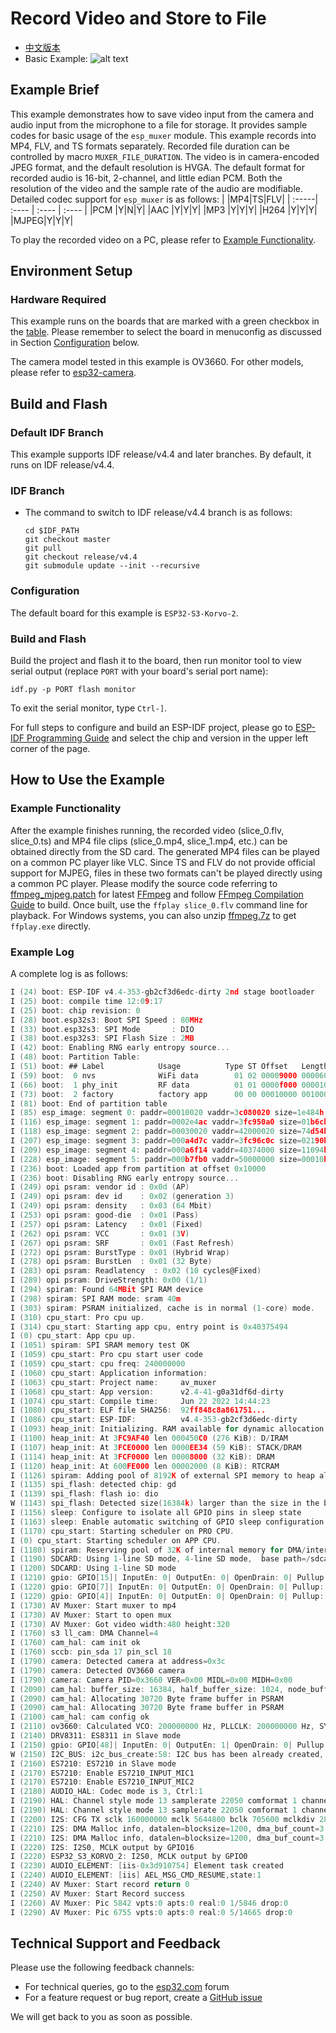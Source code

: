 # Record Video and Store to File
- [中文版本](./README_CN.md)
- Basic Example: ![alt text](../../../docs/_static/level_basic.png "Basic Example")

## Example Brief

This example demonstrates how to save video input from the camera and audio input from the microphone to a file for storage. It provides sample codes for basic usage of the `esp_muxer` module. This example records into MP4, FLV, and TS formats separately. Recorded file duration can be controlled by macro `MUXER_FILE_DURATION`. The video is in camera-encoded JPEG format, and the default resolution is HVGA. The default format for recorded audio is 16-bit, 2-channel, and little edian PCM. Both the resolution of the video and the sample rate of the audio are modifiable. Detailed codec support for `esp_muxer` is as follows:
|       |MP4|TS|FLV|
| :-----| :---- | :---- | :---- |
|PCM  |Y|N|Y|
|AAC  |Y|Y|Y|
|MP3  |Y|Y|Y|
|H264 |Y|Y|Y|
|MJPEG|Y|Y|Y|

To play the recorded video on a PC, please refer to [Example Functionality](#example-functionality).


## Environment Setup

### Hardware Required

This example runs on the boards that are marked with a green checkbox in the [table](../../README.md#compatibility-of-examples-with-espressif-audio-boards). Please remember to select the board in menuconfig as discussed in Section [Configuration](#configuration) below.

The camera model tested in this example is OV3660. For other models, please refer to [esp32-camera](https://github.com/espressif/esp32-camera).

## Build and Flash


### Default IDF Branch

This example supports IDF release/v4.4 and later branches. By default, it runs on IDF release/v4.4.

### IDF Branch

- The command to switch to IDF release/v4.4 branch is as follows:

  ```
  cd $IDF_PATH
  git checkout master
  git pull
  git checkout release/v4.4
  git submodule update --init --recursive
  ```

### Configuration

The default board for this example is `ESP32-S3-Korvo-2`.

### Build and Flash

Build the project and flash it to the board, then run monitor tool to view serial output (replace `PORT` with your board's serial port name):

```
idf.py -p PORT flash monitor
```

To exit the serial monitor, type ``Ctrl-]``.

For full steps to configure and build an ESP-IDF project, please go to [ESP-IDF Programming Guide](https://docs.espressif.com/projects/esp-idf/en/latest/esp32/get-started/index.html) and select the chip and version in the upper left corner of the page.

## How to Use the Example

### Example Functionality

After the example finishes running, the recorded video (slice_0.flv, slice_0.ts) and MP4 file clips (slice_0.mp4, slice_1.mp4, etc.) can be obtained directly from the SD card. The generated MP4 files can be played on a common PC player like VLC. Since TS and FLV do not provide official support for MJPEG, files in these two formats can't be played directly using a common PC player. Please modify the source code referring to [ffmpeg_mjpeg.patch](ffmpeg_mjpeg.patch) for latest [FFmpeg](https://github.com/FFmpeg/FFmpeg) and follow [FFmpeg Compilation Guide](https://trac.ffmpeg.org/wiki/CompilationGuide) to build. Once built, use the `ffplay slice_0.flv` command line for playback. For Windows systems, you can also unzip [ffmpeg.7z](ffmpeg.7z) to get `ffplay.exe` directly.

### Example Log

A complete log is as follows:

```c
I (24) boot: ESP-IDF v4.4-353-gb2cf3d6edc-dirty 2nd stage bootloader
I (25) boot: compile time 12:09:17
I (25) boot: chip revision: 0
I (28) boot.esp32s3: Boot SPI Speed : 80MHz
I (33) boot.esp32s3: SPI Mode       : DIO
I (38) boot.esp32s3: SPI Flash Size : 2MB
I (42) boot: Enabling RNG early entropy source...
I (48) boot: Partition Table:
I (51) boot: ## Label            Usage          Type ST Offset   Length
I (59) boot:  0 nvs              WiFi data        01 02 00009000 00006000
I (66) boot:  1 phy_init         RF data          01 01 0000f000 00001000
I (73) boot:  2 factory          factory app      00 00 00010000 00100000
I (81) boot: End of partition table
I (85) esp_image: segment 0: paddr=00010020 vaddr=3c080020 size=1e484h (124036) map
I (116) esp_image: segment 1: paddr=0002e4ac vaddr=3fc950a0 size=01b6ch (  7020) load
I (118) esp_image: segment 2: paddr=00030020 vaddr=42000020 size=74d54h (478548) map
I (207) esp_image: segment 3: paddr=000a4d7c vaddr=3fc96c0c size=02190h (  8592) load
I (209) esp_image: segment 4: paddr=000a6f14 vaddr=40374000 size=11094h ( 69780) load
I (228) esp_image: segment 5: paddr=000b7fb0 vaddr=50000000 size=00010h (    16) load
I (236) boot: Loaded app from partition at offset 0x10000
I (236) boot: Disabling RNG early entropy source...
I (249) opi psram: vendor id : 0x0d (AP)
I (249) opi psram: dev id    : 0x02 (generation 3)
I (249) opi psram: density   : 0x03 (64 Mbit)
I (253) opi psram: good-die  : 0x01 (Pass)
I (257) opi psram: Latency   : 0x01 (Fixed)
I (262) opi psram: VCC       : 0x01 (3V)
I (267) opi psram: SRF       : 0x01 (Fast Refresh)
I (272) opi psram: BurstType : 0x01 (Hybrid Wrap)
I (278) opi psram: BurstLen  : 0x01 (32 Byte)
I (283) opi psram: Readlatency  : 0x02 (10 cycles@Fixed)
I (289) opi psram: DriveStrength: 0x00 (1/1)
I (294) spiram: Found 64MBit SPI RAM device
I (298) spiram: SPI RAM mode: sram 40m
I (303) spiram: PSRAM initialized, cache is in normal (1-core) mode.
I (310) cpu_start: Pro cpu up.
I (314) cpu_start: Starting app cpu, entry point is 0x40375494
I (0) cpu_start: App cpu up.
I (1051) spiram: SPI SRAM memory test OK
I (1059) cpu_start: Pro cpu start user code
I (1059) cpu_start: cpu freq: 240000000
I (1060) cpu_start: Application information:
I (1063) cpu_start: Project name:     av_muxer
I (1068) cpu_start: App version:      v2.4-41-g0a31df6d-dirty
I (1074) cpu_start: Compile time:     Jun 22 2022 14:44:23
I (1080) cpu_start: ELF file SHA256:  92ff848c8a861751...
I (1086) cpu_start: ESP-IDF:          v4.4-353-gb2cf3d6edc-dirty
I (1093) heap_init: Initializing. RAM available for dynamic allocation:
I (1100) heap_init: At 3FC9AF40 len 000450C0 (276 KiB): D/IRAM
I (1107) heap_init: At 3FCE0000 len 0000EE34 (59 KiB): STACK/DRAM
I (1114) heap_init: At 3FCF0000 len 00008000 (32 KiB): DRAM
I (1120) heap_init: At 600FE000 len 00002000 (8 KiB): RTCRAM
I (1126) spiram: Adding pool of 8192K of external SPI memory to heap allocator
I (1135) spi_flash: detected chip: gd
I (1139) spi_flash: flash io: dio
W (1143) spi_flash: Detected size(16384k) larger than the size in the binary image header(2048k). Using the size in the binary image header.
I (1156) sleep: Configure to isolate all GPIO pins in sleep state
I (1163) sleep: Enable automatic switching of GPIO sleep configuration
I (1170) cpu_start: Starting scheduler on PRO CPU.
I (0) cpu_start: Starting scheduler on APP CPU.
I (1180) spiram: Reserving pool of 32K of internal memory for DMA/internal allocations
I (1190) SDCARD: Using 1-line SD mode, 4-line SD mode,  base path=/sdcard
I (1200) SDCARD: Using 1-line SD mode
I (1210) gpio: GPIO[15]| InputEn: 0| OutputEn: 0| OpenDrain: 0| Pullup: 1| Pulldown: 0| Intr:0 
I (1220) gpio: GPIO[7]| InputEn: 0| OutputEn: 0| OpenDrain: 0| Pullup: 1| Pulldown: 0| Intr:0 
I (1220) gpio: GPIO[4]| InputEn: 0| OutputEn: 0| OpenDrain: 0| Pullup: 1| Pulldown: 0| Intr:0 
I (1730) AV Muxer: Start muxer to mp4
I (1730) AV Muxer: Start to open mux
I (1730) AV Muxer: Got video width:480 height:320
I (1760) s3 ll_cam: DMA Channel=4
I (1760) cam_hal: cam init ok
I (1760) sccb: pin_sda 17 pin_scl 18
I (1790) camera: Detected camera at address=0x3c
I (1790) camera: Detected OV3660 camera
I (1790) camera: Camera PID=0x3660 VER=0x00 MIDL=0x00 MIDH=0x00
I (2090) cam_hal: buffer_size: 16384, half_buffer_size: 1024, node_buffer_size: 1024, node_cnt: 16, total_cnt: 30
I (2090) cam_hal: Allocating 30720 Byte frame buffer in PSRAM
I (2090) cam_hal: Allocating 30720 Byte frame buffer in PSRAM
I (2100) cam_hal: cam config ok
I (2110) ov3660: Calculated VCO: 200000000 Hz, PLLCLK: 200000000 Hz, SYSCLK: 50000000 Hz, PCLK: 10000000 Hz
I (2140) DRV8311: ES8311 in Slave mode
I (2150) gpio: GPIO[48]| InputEn: 0| OutputEn: 1| OpenDrain: 0| Pullup: 0| Pulldown: 0| Intr:0 
W (2150) I2C_BUS: i2c_bus_create:58: I2C bus has been already created, [port:0]
I (2160) ES7210: ES7210 in Slave mode
I (2170) ES7210: Enable ES7210_INPUT_MIC1
I (2170) ES7210: Enable ES7210_INPUT_MIC2
I (2180) AUDIO_HAL: Codec mode is 3, Ctrl:1
I (2190) HAL: Channel style mode 13 samplerate 22050 comformat 1 channelfmt 0 bits 16 chb 16 active 2 total 2
I (2190) HAL: Channel style mode 13 samplerate 22050 comformat 1 channelfmt 0 bits 16 chb 16 active 2 total 2
I (2200) I2S: CFG TX sclk 160000000 mclk 5644800 bclk 705600 mclkdiv 28 bclkdiv 8
I (2210) I2S: DMA Malloc info, datalen=blocksize=1200, dma_buf_count=3
I (2210) I2S: DMA Malloc info, datalen=blocksize=1200, dma_buf_count=3
I (2220) I2S: I2S0, MCLK output by GPIO16
I (2220) ESP32_S3_KORVO_2: I2S0, MCLK output by GPIO0
I (2230) AUDIO_ELEMENT: [iis-0x3d910754] Element task created
I (2240) AUDIO_ELEMENT: [iis] AEL_MSG_CMD_RESUME,state:1
I (2240) AV Muxer: Start record return 0
I (2250) AV Muxer: Start Record success
I (2260) AV Muxer: Pic 5842 vpts:0 apts:0 real:0 1/5846 drop:0
I (2290) AV Muxer: Pic 6755 vpts:0 apts:0 real:0 5/14665 drop:0

```

## Technical Support and Feedback

Please use the following feedback channels:

* For technical queries, go to the [esp32.com](https://esp32.com/viewforum.php?f=20) forum
* For a feature request or bug report, create a [GitHub issue](https://github.com/espressif/esp-adf/issues)

We will get back to you as soon as possible.
